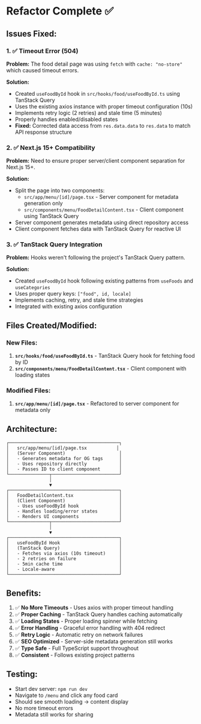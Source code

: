 # Refactor Complete ✅

## Issues Fixed:

### 1. ✅ Timeout Error (504)

**Problem:** The food detail page was using `fetch` with `cache: "no-store"` which caused timeout errors.

**Solution:**

- Created `useFoodById` hook in `src/hooks/food/useFoodById.ts` using TanStack Query
- Uses the existing axios instance with proper timeout configuration (10s)
- Implements retry logic (2 retries) and stale time (5 minutes)
- Properly handles enabled/disabled states
- **Fixed:** Corrected data access from `res.data.data` to `res.data` to match API response structure

### 2. ✅ Next.js 15+ Compatibility

**Problem:** Need to ensure proper server/client component separation for Next.js 15+.

**Solution:**

- Split the page into two components:
  - `src/app/menu/[id]/page.tsx` - Server component for metadata generation only
  - `src/components/menu/FoodDetailContent.tsx` - Client component using TanStack Query
- Server component generates metadata using direct repository access
- Client component fetches data with TanStack Query for reactive UI

### 3. ✅ TanStack Query Integration

**Problem:** Hooks weren't following the project's TanStack Query pattern.

**Solution:**

- Created `useFoodById` hook following existing patterns from `useFoods` and `useCategories`
- Uses proper query keys: `["food", id, locale]`
- Implements caching, retry, and stale time strategies
- Integrated with existing axios configuration

## Files Created/Modified:

### New Files:

1. **`src/hooks/food/useFoodById.ts`** - TanStack Query hook for fetching food by ID
2. **`src/components/menu/FoodDetailContent.tsx`** - Client component with loading states

### Modified Files:

1. **`src/app/menu/[id]/page.tsx`** - Refactored to server component for metadata only

## Architecture:

```
┌─────────────────────────────────────────┐
│   src/app/menu/[id]/page.tsx           │
│   (Server Component)                    │
│   - Generates metadata for OG tags      │
│   - Uses repository directly            │
│   - Passes ID to client component       │
└───────────────┬─────────────────────────┘
                │
                ▼
┌─────────────────────────────────────────┐
│   FoodDetailContent.tsx                 │
│   (Client Component)                    │
│   - Uses useFoodById hook               │
│   - Handles loading/error states        │
│   - Renders UI components               │
└───────────────┬─────────────────────────┘
                │
                ▼
┌─────────────────────────────────────────┐
│   useFoodById Hook                      │
│   (TanStack Query)                      │
│   - Fetches via axios (10s timeout)     │
│   - 2 retries on failure                │
│   - 5min cache time                     │
│   - Locale-aware                        │
└─────────────────────────────────────────┘
```

## Benefits:

1. ✅ **No More Timeouts** - Uses axios with proper timeout handling
2. ✅ **Proper Caching** - TanStack Query handles caching automatically
3. ✅ **Loading States** - Proper loading spinner while fetching
4. ✅ **Error Handling** - Graceful error handling with 404 redirect
5. ✅ **Retry Logic** - Automatic retry on network failures
6. ✅ **SEO Optimized** - Server-side metadata generation still works
7. ✅ **Type Safe** - Full TypeScript support throughout
8. ✅ **Consistent** - Follows existing project patterns

## Testing:

- Start dev server: `npm run dev`
- Navigate to `/menu` and click any food card
- Should see smooth loading → content display
- No more timeout errors
- Metadata still works for sharing
